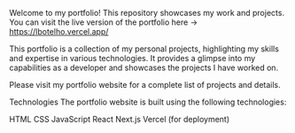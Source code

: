 Welcome to my portfolio! 
This repository showcases my work and projects. You can visit the live version of the portfolio here -> https://lbotelho.vercel.app/

This portfolio is a collection of my personal projects, highlighting my skills and expertise in various technologies. It provides a glimpse into my capabilities as a developer and showcases the projects I have worked on.

Please visit my portfolio website for a complete list of projects and details.

Technologies
The portfolio website is built using the following technologies:

HTML
CSS
JavaScript
React
Next.js
Vercel (for deployment)

